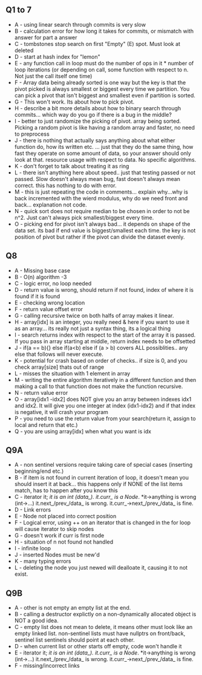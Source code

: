 ## Q1 to 7

* A - using linear search through commits is very slow 
* B - calculation error for how long it takes for commits, or mismatch with answer for part a answer 
* C - tombstones stop search on first "Empty" (E) spot. Must look at deleted 
* D - start at hash index for "lemon" 
* E - any function call in loop must do the number of ops in it * number of loop iterations (or depending on call, some function with respect to n.  Not just the call itself one time)
* F - Array data being already sorted is one way but the key is that the pivot picked is always smallest or biggest every time we partition. You can pick a pivot that isn't biggest and smallest even if partition is sorted.  
* G - This won't work.  Its about how to pick pivot. 
* H - describe a bit more details about how to binary search through commits... which way do you go if there is a bug in the middle? 
* I - better to just randomize the picking of pivot.  array being sorted.  Picking a random pivot is like having a random array and faster, no need to preprocess 
* J - there is nothing that actually says anything about what either function do, how its written etc. ... just that they do the same thing, how fast they operate on some amount of data, so your answer should only look at that.  resource usage with respect to data.  No specific algorithms.
* K - don't forget to talk about treating it as ring 
* L - there isn't anything here about speed.. just that testing passed or not passed.  Slow doesn't always mean bug, fast doesn't always mean correct.  this has nothing to do with error.
* M - this is just repeating the code in comments... explain why...why is back incremented with the wierd modulus, why do we need front and back... explanation not code.
* N - quick sort does not require median to be chosen in order to not be n^2.  Just can't always pick smallest/biggest every time.
* O - picking end for pivot isn't always bad... it depends on shape of the data set.  its bad if end value is biggest/smallest each time.  the key is not position of pivot but rather if the pivot can divide the dataset evenly.


## Q8

* A - Missing base case 
* B - O(n) algorithm -3
* C - logic error, no loop needed 
* D - return value is wrong, should return  if not found, index of where it is found if it is found
* E - checking wrong location
* F - return value offset error
* G - calling recursive twice on both halfs of array makes it linear.
* H - array[idx] is an integer, you really need & here if you want to use it as an array... its really not just a syntax thing, its a logical thing 
* I - search returns index with respect to the start of the array it is passed.  If you pass in array starting at middle, return index needs to be offsetted 
* J - if(a == b){} else if(a<b) else if (a > b) covers ALL possiblities.. any else that follows will never execute.  
* K - potential for crash based on order of checks.. if size is 0, and you check array[size] thats out of range
* L - misses the situation with 1 element in array 
* M - writing the entire algorithm iteratively in a different function and then making a call to that function does not make the function recursive.
* N - return value error 
* O - array[idx1 -idx2] does NOT give you an array between indexes idx1 and idx2.  It will give you one integer at index (idx1-idx2) and if that index is negative, it will crash your program 
* P - you need to use the return value from your search(return it, assign to local and return that etc.)
* Q - you are using array[idx] when what you want is idx 



## Q9A

* A - non sentinel versions require taking care of special cases (inserting beginning/end etc.) 
* B - if item is not found in current iteration of loop, it doesn't mean you should insert it at back... this happens only if NONE of the list items match, has to happen after you know this 
* C - iterator it; *it is an int (data_).  it.curr_ is a Node*.  *it->anything is wrong (int->...) it.next_/prev_/data_ is wrong.  it.curr_->next_/prev_/data_ is fine.
* D - Link errors
* E - Node not placed into correct position 
* F - Logical error, using ++ on an iterator that is changed in the for loop will cause iterator to skip nodes 
* G - doesn't work if curr is first node 
* H - situation of n not found not handled 
* I - infinite loop 
* J - inserted Nodes must be new'd 
* K - many typing errors 
* L - deleting the node you just newed will dealloate it, causing it to not exist.


## Q9B

* A - other is not empty an empty list at the end.  
* B - calling a destructor explictly on a non-dynamically allocated object is NOT a good idea.
* C - empty list does not mean to delete, it means other must look like an empty linked list.  non-sentinel lists must have nullptrs on front/back, sentinel list sentinels should point at each other.
* D - when current list or other starts off empty, code won't handle it 
* E - iterator it; *it is an int (data_).  it.curr_ is a Node*.  *it->anything is wrong (int->...) it.next_/prev_/data_ is wrong.  it.curr_->next_/prev_/data_ is fine.
* F - missing/incorrect links
